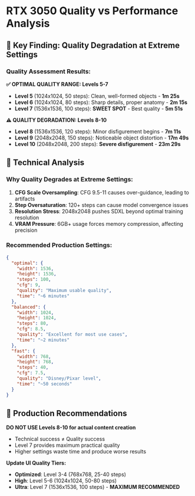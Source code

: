 # RTX 3050 Quality vs Performance Analysis

## 🎯 Key Finding: Quality Degradation at Extreme Settings

### Quality Assessment Results:

**✅ OPTIMAL QUALITY RANGE: Levels 5-7**
- **Level 5** (1024x1024, 50 steps): Clean, well-formed objects - **1m 25s**
- **Level 6** (1024x1024, 80 steps): Sharp details, proper anatomy - **2m 15s** 
- **Level 7** (1536x1536, 100 steps): **SWEET SPOT** - Best quality - **5m 51s**

**⚠️ QUALITY DEGRADATION: Levels 8-10**
- **Level 8** (1536x1536, 120 steps): Minor disfigurement begins - **7m 11s**
- **Level 9** (2048x2048, 150 steps): Noticeable object distortion - **17m 49s**
- **Level 10** (2048x2048, 200 steps): **Severe disfigurement** - **23m 29s**

## 🧠 Technical Analysis

### Why Quality Degrades at Extreme Settings:

1. **CFG Scale Oversampling**: CFG 9.5-11 causes over-guidance, leading to artifacts
2. **Step Oversaturation**: 120+ steps can cause model convergence issues
3. **Resolution Stress**: 2048x2048 pushes SDXL beyond optimal training resolution
4. **VRAM Pressure**: 6GB+ usage forces memory compression, affecting precision

### Recommended Production Settings:

```json
{
  "optimal": {
    "width": 1536,
    "height": 1536, 
    "steps": 100,
    "cfg": 9,
    "quality": "Maximum usable quality",
    "time": "~6 minutes"
  },
  "balanced": {
    "width": 1024,
    "height": 1024,
    "steps": 80, 
    "cfg": 8.5,
    "quality": "Excellent for most use cases",
    "time": "~2 minutes"
  },
  "fast": {
    "width": 768,
    "height": 768,
    "steps": 40,
    "cfg": 7.5, 
    "quality": "Disney/Pixar level",
    "time": "~50 seconds"
  }
}
```

## 🎯 Production Recommendations

**DO NOT USE Levels 8-10 for actual content creation**
- Technical success ≠ Quality success
- Level 7 provides maximum practical quality
- Higher settings waste time and produce worse results

**Update UI Quality Tiers:**
- **Optimized**: Level 3-4 (768x768, 25-40 steps)
- **High**: Level 5-6 (1024x1024, 50-80 steps) 
- **Ultra**: Level 7 (1536x1536, 100 steps) - **MAXIMUM RECOMMENDED**